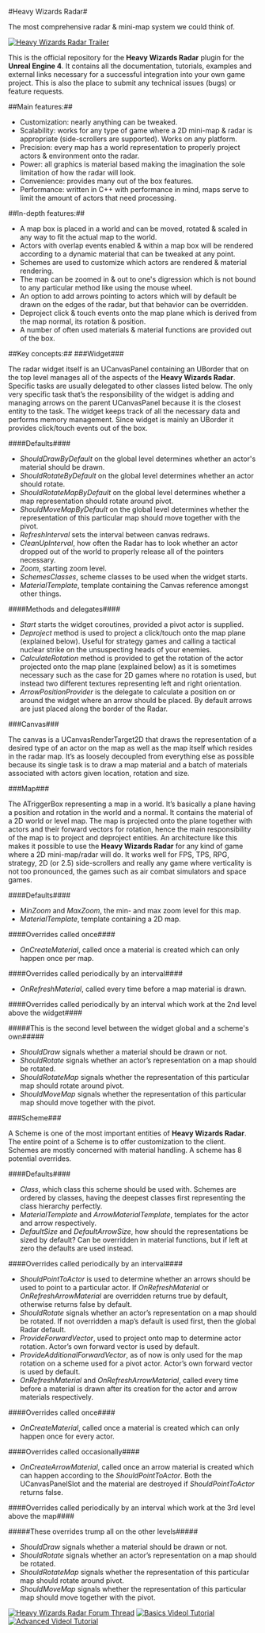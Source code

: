 #Heavy Wizards Radar#

The most comprehensive radar & mini-map system we could think of.

[![Heavy Wizards Radar Trailer](/images/YoutubeTrailer.png)](https://www.youtube.com/watch?v=K-1kpFTDVMc)

This is the official repository for the **Heavy Wizards Radar** plugin for the **Unreal Engine 4**.
It contains all the documentation, tutorials, examples and external links necessary for a successful integration into your own game project.
This is also the place to submit any technical issues (bugs) or feature requests.

##Main features:##
* Customization: nearly anything can be tweaked.
* Scalability: works for any type of game where a 2D mini-map & radar is appropriate (side-scrollers are supported). Works on any platform.
* Precision: every map has a world representation to properly project actors & environment onto the radar.
* Power: all graphics is material based making the imagination the sole limitation of how the radar will look.
* Convenience: provides many out of the box features.
* Performance: written in C++ with performance in mind, maps serve to limit the amount of actors that need processing.

##In-depth features:##
* A map box is placed in a world and can be moved, rotated & scaled in any way to fit the actual map to the world.
* Actors with overlap events enabled & within a map box will be rendered according to a dynamic material that can be tweaked at any point.
* Schemes are used to customize which actors are rendered & material rendering.
* The map can be zoomed in & out to one's digression which is not bound to any particular method like using the mouse wheel.
* An option to add arrows pointing to actors which will by default be drawn on the edges of the radar, but that behavior can be overridden.
* Deproject click & touch events onto the map plane which is derived from the map normal, its rotation & position.
* A number of often used materials & material functions are provided out of the box.

##Key concepts:##
###Widget###

The radar widget itself is an UCanvasPanel containing an UBorder that on the top level manages all of the aspects of the **Heavy Wizards Radar**. Specific tasks are usually delegated to other classes listed below. The only very specific task that’s the responsibility of the widget is adding and managing arrows on the parent UCanvasPanel because
it is the closest entity to the task. The widget keeps track of all the necessary data and performs memory management. Since widget is mainly an UBorder it provides click/touch events out of the box.

####Defaults####

*	*ShouldDrawByDefault* on the global level determines whether an actor's material should be drawn.
*	*ShouldRotateByDefault* on the global level determines whether an actor should rotate.
*	*ShouldRotateMapByDefault* on the global level determines whether a map representation should rotate around pivot.
*	*ShouldMoveMapByDefault* on the global level determines whether the representation of this particular map should move together with the pivot.
*	*RefreshInterval* sets the interval between canvas redraws.
*	*CleanUpInterval*, how often the Radar has to look whether an actor dropped out of the world to properly release all of the pointers necessary.
*	*Zoom*, starting zoom level.
*	*SchemesClasses*, scheme classes to be used when the widget starts.
*	*MaterialTemplate*, template containing the Canvas reference amongst other things.

####Methods and delegates####

*	*Start* starts the widget coroutines, provided a pivot actor is supplied.
*	*Deproject* method is used to project a click/touch onto the map plane (explained below). Useful for strategy games and calling a tactical nuclear strike on the unsuspecting heads of your enemies.
*	*CalculateRotation* method is provided to get the rotation of the actor projected onto the map plane (explained below) as it is sometimes necessary such as the case for 2D games where no rotation is used, but instead two different textures representing left and right orientation.
*	*ArrowPositionProvider* is the delegate to calculate a position on or around the widget where an arrow should be placed. By default arrows are just placed along the border of the Radar.

###Canvas###

The canvas is a UCanvasRenderTarget2D that draws the representation of a desired type of an actor on the map as well as the map itself which resides in the radar map.
It’s as loosely decoupled from everything else as possible because its single task is to draw a map material and a batch of materials associated with actors given location, rotation and size.

###Map###

The ATriggerBox representing a map in a world. It’s basically a plane having a position and rotation in the world and a normal.
It contains the material of a 2D world or level map. The map is projected onto the plane together with actors and their forward vectors for rotation,
hence the main responsibility of the map is to project and deproject entities. An architecture like this makes it possible to use the **Heavy Wizards Radar** for any kind of game where a 2D mini-map/radar will do.
It works well for FPS, TPS, RPG, strategy, 2D (or 2.5) side-scrollers and really any game where verticality is not too pronounced, the games such as air combat simulators and space games.

####Defaults####

*	*MinZoom* and *MaxZoom*, the min- and max zoom level for this map.
*	*MaterialTemplate*, template containing a 2D map.

####Overrides called once####

*	*OnCreateMaterial*, called once a material is created which can only happen once per map.

####Overrides called periodically by an interval####

*	*OnRefreshMaterial*, called every time before a map material is drawn.

####Overrides called periodically by an interval which work at the 2nd level above the widget####

#####This is the second level between the widget global and a scheme's own#####

*	*ShouldDraw* signals whether a material should be drawn or not.
*	*ShouldRotate* signals whether an actor’s representation on a map should be rotated.
*	*ShouldRotateMap* signals whether the representation of this particular map should rotate around pivot.
*	*ShouldMoveMap* signals whether the representation of this particular map should move together with the pivot.

###Scheme###

A Scheme is one of the most important entities of **Heavy Wizards Radar**. The entire point of a Scheme is to offer customization to the client.
Schemes are mostly concerned with material handling. A scheme has 8 potential overrides.

####Defaults####

* *Class*, which class this scheme should be used with. Schemes are ordered by classes, having the deepest classes first representing the class hierarchy perfectly.
* *MaterialTemplate* and *ArrowMaterialTemplate*, templates for the actor and arrow respectively.
* *DefaultSize* and *DefaultArrowSize*, how should the representations be sized by default? Can be overridden in material functions, but if left at zero the defaults are used instead.

####Overrides called periodically by an interval####

*	*ShouldPointToActor* is used to determine whether an arrows should be used to point to a particular actor. If *OnRefreshMaterial* or *OnRefreshArrowMaterial* are overridden returns true by default, otherwise returns false by default.
*	*ShouldRotate* signals whether an actor’s representation on a map should be rotated. If not overridden a map’s default is used first, then the global Radar default.
*	*ProvideForwardVector*, used to project onto map to determine actor rotation. Actor’s own forward vector is used by default.
*	*ProvideAdditionalForwardVector*, as of now is only used for the map rotation on a scheme used for a pivot actor. Actor’s own forward vector is used by default.
*	*OnRefreshMaterial* and *OnRefreshArrowMaterial*, called every time before a material is drawn after its creation for the actor and arrow materials respectively.

####Overrides called once####
*	*OnCreateMaterial*, called once a material is created which can only happen once for every actor.

####Overrides called occasionally####
* *OnCreateArrowMaterial*, called once an arrow material is created which can happen according to the *ShouldPointToActor*.
Both the UCanvasPanelSlot and the material are destroyed if *ShouldPointToActor* returns false.

####Overrides called periodically by an interval which work at the 3rd level above the map####

#####These overrides trump all on the other levels#####

*	*ShouldDraw* signals whether a material should be drawn or not.
*	*ShouldRotate* signals whether an actor’s representation on a map should be rotated.
*	*ShouldRotateMap* signals whether the representation of this particular map should rotate around pivot.
*	*ShouldMoveMap* signals whether the representation of this particular map should move together with the pivot.

[![Heavy Wizards Radar Forum Thread](/images/ForumThread.png)](https://forums.unrealengine.com/showthread.php?129826-Heavy-Wizards-Radar-C-UMG-plugin&highlight=Heavy+WIzards)
[![Basics Videol Tutorial](/images/BasicsTutorial.png)](https://www.youtube.com/watch?v=Bn-_tayO3pw)
[![Advanced Videol Tutorial](/images/AdvancedTutorial.png)](https://www.youtube.com/watch?v=bKVpsYQyZzI)
